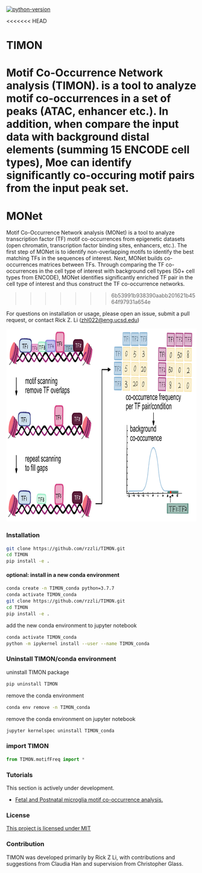 [![python-version](https://img.shields.io/badge/python-3.7+-blue.svg)](https://www.python.org/downloads/release/python-360/)

<<<<<<< HEAD
# TIMON 
Motif Co-Occurrence Network analysis (TIMON). is a tool to analyze motif co-occurrences in a set of peaks (ATAC, enhancer etc.). In addition, when compare the input data with background distal elements (summing 15 ENCODE cell types), Moe can identify significantly co-occuring motif pairs from the input peak set.
=======
# MONet 
Motif Co-Occurrence Network analysis (MONet) is a tool to analyze transcription factor (TF) motif co-occurrences from epigenetic datasets (open chromatin, transcription factor binding sites, enhancers, etc.). The first step of MONet is to identify non-overlapping motifs to identify the best matching TFs in the sequences of interest.  Next, MONet builds co-occurrences matrices between TFs. Through comparing the TF co-occurrences in the cell type of interest with background cell types (50+ cell types from ENCODE), MONet identifies significantly enriched TF pair in the cell type of interest and thus construct the TF co-occurrence networks. 
>>>>>>> 6b53991b938390aabb201621b4564f97931a654e

For questions on installation or usage, please open an issue, submit a pull request, or contact Rick Z. Li (zhl022@eng.ucsd.edu)
<p align="center">
<img src="https://github.com/rzzli/MONet/blob/main/image/monet.jpg" width="900" height="512">
</p>

### Installation
```bash
git clone https://github.com/rzzli/TIMON.git
cd TIMON
pip install -e .
```
#### optional: install in a new conda environment
```bash
conda create -n TIMON_conda python=3.7.7
conda activate TIMON_conda
git clone https://github.com/rzzli/TIMON.git
cd TIMON
pip install -e .
```
add the new conda environment to jupyter notebook
```bash
conda activate TIMON_conda
python -m ipykernel install --user --name TIMON_conda
```

### Uninstall TIMON/conda environment
uninstall TIMON package
```bash
pip uninstall TIMON
```
remove the conda environment
```bash
conda env remove -n TIMON_conda
```

remove the conda environment on jupyter notebook
```bash
jupyter kernelspec uninstall TIMON_conda
```

### import TIMON 
```python
from TIMON.motifFreq import *
```

### Tutorials

This section is actively under development.

- [Fetal and Postnatal microglia motif co-occurrence analysis.](tutorials/microglia_cooccurrence.ipynb)

### License
[This project is licensed under MIT](https://github.com/rzzli/TIMON/blob/main/LICENSE)

### Contribution
TIMON was developed primarily by Rick Z Li, with contributions and suggestions from Claudia Han and supervision from Christopher Glass.
